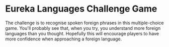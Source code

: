Eureka Languages Challenge Game
===============================

The challenge is to recognise spoken foreign phrases in this multiple-choice game.
You'll probably see that, when you try, you understand more foreign languages than you thought.
Hopefully this will encourage players to have more confidence when approaching a foreign language.